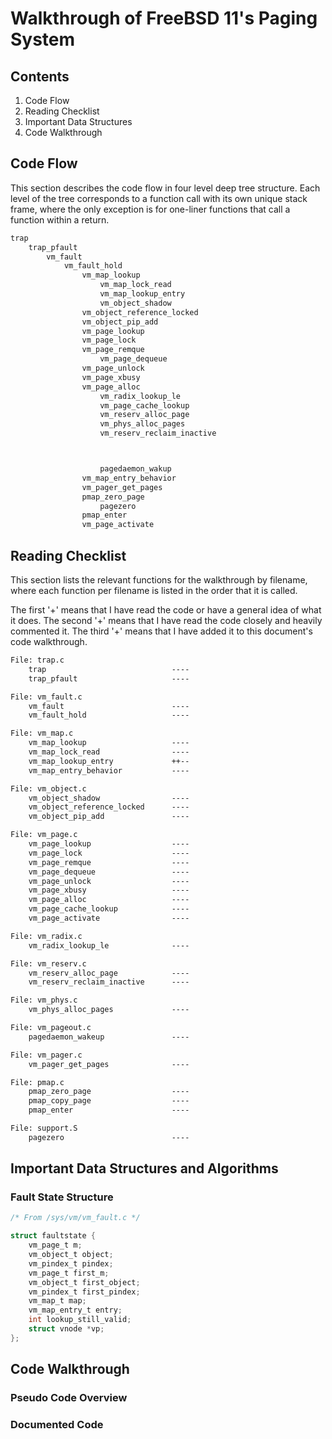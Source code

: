 # Walkthrough of FreeBSD 11's Paging System

## Contents

1. Code Flow
2. Reading Checklist
3. Important Data Structures
4. Code Walkthrough

## Code Flow

This section describes the code flow in four level deep tree structure.
Each level of the tree corresponds to a function call with its own
unique stack frame, where the only exception is for one-liner functions
that call a function within a return.

```txt
trap
    trap_pfault
        vm_fault
            vm_fault_hold
                vm_map_lookup
                    vm_map_lock_read
                    vm_map_lookup_entry
                    vm_object_shadow
                vm_object_reference_locked
                vm_object_pip_add
                vm_page_lookup
                vm_page_lock
                vm_page_remque
                    vm_page_dequeue
                vm_page_unlock
                vm_page_xbusy
                vm_page_alloc
                    vm_radix_lookup_le
                    vm_page_cache_lookup
                    vm_reserv_alloc_page
                    vm_phys_alloc_pages
                    vm_reserv_reclaim_inactive



                    pagedaemon_wakup
                vm_map_entry_behavior
                vm_pager_get_pages
                pmap_zero_page
                    pagezero
                pmap_enter
                vm_page_activate
```

## Reading Checklist

This section lists the relevant functions for the walkthrough by filename,
where each function per filename is listed in the order that it is called.

The first '+' means that I have read the code or have a general idea of what it does.
The second '+' means that I have read the code closely and heavily commented it.
The third '+' means that I have added it to this document's code walkthrough.

```txt
File: trap.c
    trap                            ----
    trap_pfault                     ----

File: vm_fault.c
    vm_fault                        ----
    vm_fault_hold                   ----

File: vm_map.c
    vm_map_lookup                   ----
    vm_map_lock_read                ----
    vm_map_lookup_entry             ++--
    vm_map_entry_behavior           ----

File: vm_object.c
    vm_object_shadow                ----
    vm_object_reference_locked      ----
    vm_object_pip_add               ----

File: vm_page.c
    vm_page_lookup                  ----
    vm_page_lock                    ----
    vm_page_remque                  ----
    vm_page_dequeue                 ----
    vm_page_unlock                  ----
    vm_page_xbusy                   ----
    vm_page_alloc                   ----
    vm_page_cache_lookup            ----
    vm_page_activate                ----

File: vm_radix.c
    vm_radix_lookup_le              ----

File: vm_reserv.c
    vm_reserv_alloc_page            ----
    vm_reserv_reclaim_inactive      ----

File: vm_phys.c
    vm_phys_alloc_pages             ----

File: vm_pageout.c
    pagedaemon_wakeup               ----

File: vm_pager.c
    vm_pager_get_pages              ----

File: pmap.c
    pmap_zero_page                  ----
    pmap_copy_page                  ----
    pmap_enter                      ----

File: support.S
    pagezero                        ----
```

## Important Data Structures and Algorithms

### Fault State Structure

```c
/* From /sys/vm/vm_fault.c */

struct faultstate {
	vm_page_t m;
	vm_object_t object;
	vm_pindex_t pindex;
	vm_page_t first_m;
	vm_object_t first_object;
	vm_pindex_t first_pindex;
	vm_map_t map;
	vm_map_entry_t entry;
	int lookup_still_valid;
	struct vnode *vp;
};
```

## Code Walkthrough

### Pseudo Code Overview 

### Documented Code

```c
```

